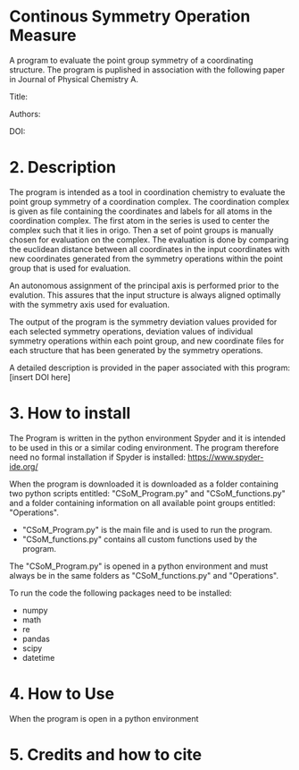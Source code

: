 # Continous Symmetry Operation Measure
A program to evaluate the point group symmetry of a coordinating structure.
The program is puplished in association with the following paper in Journal of Physical Chemistry A.

Title:

Authors: 

DOI:


# 2. Description
The program is intended as a tool in coordination chemistry to evaluate the point group symmetry of a coordination complex.
The coordination complex is given as file containing the coordinates and labels for all atoms in the coordination complex. 
The first atom in the series is used to center the complex such that it lies in origo.
Then a set of point groups is manually chosen for evaluation on the complex. 
The evaluation is done by comparing the euclidean distance between all coordinates in the input coordinates with new coordinates generated from the symmetry operations within the point group that is used for evaluation.

An autonomous assignment of the principal axis is performed prior to the evalution. This assures that the input structure is always aligned optimally with the symmetry axis used for evaluation.

The output of the program is the symmetry deviation values provided for each selected symmetry operations, deviation values of individual symmetry operations within each point group, and new coordinate files for each structure that has been generated by the symmetry operations. 

A detailed description is provided in the paper associated with this program: [insert DOI here]

# 3. How to install
The Program is written in the python environment Spyder and it is intended to be used in this or a similar coding environment. 
The program therefore need no formal installation if Spyder is installed: https://www.spyder-ide.org/

When the program is downloaded it is downloaded as a folder containing two python scripts entitled: "CSoM_Program.py" and "CSoM_functions.py" and a folder containing information on all available point groups entitled: "Operations". 

+ "CSoM_Program.py" is the main file and is used to run the program.
+ "CSoM_functions.py" contains all custom functions used by the program.

The "CSoM_Program.py" is opened in a python environment and must always be in the same folders as "CSoM_functions.py" and "Operations".

To run the code the following packages need to be installed: 

+ numpy
+ math
+ re
+ pandas
+ scipy
+ datetime


# 4. How to Use
When the program is open in a python environment 


# 5. Credits and how to cite




